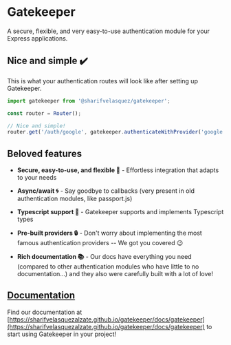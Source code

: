 # Gatekeeper

A secure, flexible, and very easy-to-use authentication module for your Express applications.

## Nice and simple ✔️

This is what your authentication routes will look like after setting up Gatekeeper.

```js
import gatekeeper from '@sharifvelasquez/gatekeeper';

const router = Router();

// Nice and simple!
router.get('/auth/google', gatekeeper.authenticateWithProvider('google'));
```

## Beloved features

- **Secure, easy-to-use, and flexible 🌟** - Effortless integration that adapts to your needs

- **Async/await 🌀** - Say goodbye to callbacks (very present in old authentication modules, like passport.js)

- **Typescript support 🔷** - Gatekeeper supports and implements Typescript types

- **Pre-built providers 🔒** - Don't worry about implementing the most famous authentication providers -- We got you covered 😉

- **Rich documentation 📚** - Our docs have everything you need (compared to other authentication modules who have little to no documentation...) and they also were carefully built with a lot of love! 

## [Documentation](https://sharifvelasquezalzate.github.io/gatekeeper/docs/gatekeeper)

Find our documentation at [https://sharifvelasquezalzate.github.io/gatekeeper/docs/gatekeeper](https://sharifvelasquezalzate.github.io/gatekeeper/docs/gatekeeper) to start using Gatekeeper in your project!
